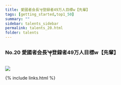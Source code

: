 ```yaml
---
title: 愛國者会長༆登録者49万人目標w【先輩】
tags: [getting_started,top1_50]
summary: ""
sidebar: talents_sidebar
permalink: talents_20.html
folder: talents
---
```



### No.20 愛國者会長༆登録者49万人目標w【先輩】

![](https://yt3.ggpht.com/g-JS63M0MMWgDDbt0jYhi7svMq79hBax4GtR1Or1kC9WgbeyjbgVOmcV6yNLrFv4_TBffi9s=s176-c-k-c0x00ffffff-no-rj)







{% include links.html %}

